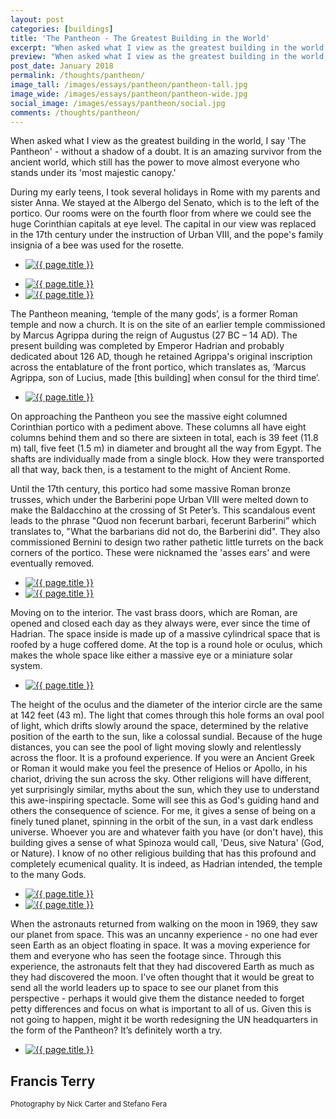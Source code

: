 ```yaml
---
layout: post
categories: [buildings]
title: 'The Pantheon - The Greatest Building in the World'
excerpt: "When asked what I view as the greatest building in the world, I say 'The Pantheon' - without a shadow of a doubt. It is an amazing survivor from the ancient world."
preview: "When asked what I view as the greatest building in the world, I say 'The Pantheon' - without a shadow of a doubt. It is an amazing survivor from the ancient world, which still has the power to move almost everyone who stands under its 'most majestic canopy.'"
post_date: January 2018
permalink: /thoughts/pantheon/
image_tall: /images/essays/pantheon/pantheon-tall.jpg
image_wide: /images/essays/pantheon/pantheon-wide.jpg
social_image: /images/essays/pantheon/social.jpg
comments: /thoughts/pantheon/
---
```


<p>
	When asked what I view as the greatest building in the world, I say 'The Pantheon' - without a shadow of a doubt. It is an amazing survivor from the ancient world, which still has the power to move almost everyone who stands under its 'most majestic canopy.'
</p><p>
	During my early teens, I took several holidays in Rome with my parents and sister Anna. We stayed at the Albergo del Senato, which is to the left of the portico. Our rooms were on the fourth floor from where we could see the huge Corinthian capitals at eye level. The capital in our view was replaced in the 17th century under the instruction of Urban VIII, and the pope's family insignia of a bee was used for the rosette.
</p>

<ul class="list">
	<li class="full">
		<a class="fancybox" rel="group" href="/images/essays/pantheon/pantheon-02.jpg">
			<img src="/images/essays/pantheon/pantheon-02.jpg" alt="{{ page.title }}" />
		</a>
	</li>
</ul>
<ul class="list">
	<li class="half">
		<a class="fancybox" rel="group" href="/images/essays/pantheon/pantheon-03.jpg">
			<img src="/images/essays/pantheon/thumbs/pantheon-03.jpg" alt="{{ page.title }}" />
		</a>
	</li>
	<li class="half">
		<a class="fancybox" rel="group" href="/images/essays/pantheon/pantheon-09.jpg">
			<img src="/images/essays/pantheon/thumbs/pantheon-09.jpg" alt="{{ page.title }}" />
		</a>
	</li>
</ul>

<p>
	The Pantheon meaning, ‘temple of the many gods’, is a former Roman temple and now a church. It is on the site of an earlier temple commissioned by Marcus Agrippa during the reign of Augustus (27 BC – 14 AD). The present building was completed by Emperor Hadrian and probably dedicated about 126 AD, though he retained Agrippa's original inscription across the entablature of the front portico, which translates as, ‘Marcus Agrippa, son of Lucius, made [this building] when consul for the third time’.
</p>

<ul class="list">
	<li class="full">
		<a class="fancybox" rel="group" href="/images/essays/pantheon/pantheon-04.jpg">
			<img src="/images/essays/pantheon/pantheon-04.jpg" alt="{{ page.title }}" />
		</a>
	</li>
</ul>

<p>
	On approaching the Pantheon you see the massive eight columned Corinthian portico with a pediment above. These columns all have eight columns behind them and so there are sixteen in total, each is 39 feet (11.8 m) tall, five feet (1.5 m) in diameter and brought all the way from Egypt.  The shafts are individually made from a single block. How they were transported all that way, back then, is a testament to the might of Ancient Rome.
</p><p>
	Until the 17th century, this portico had some massive Roman bronze trusses, which under the Barberini pope Urban VIII were melted down to make the Baldacchino at the crossing of St Peter’s. This scandalous event leads to the phrase "Quod non fecerunt barbari, fecerunt Barberini” which translates to, "What the barbarians did not do, the Barberini did". They also commissioned Bernini to design two rather pathetic little turrets on the back corners of the portico.  These were nicknamed the 'asses ears' and were eventually removed.
</p>

<ul class="list">
	<li class="half">
		<a class="fancybox" rel="group" href="/images/essays/pantheon/pantheon-05.jpg">
			<img src="/images/essays/pantheon/pantheon-05.jpg" alt="{{ page.title }}" />
		</a>
	</li>
	<li class="half">
		<a class="fancybox" rel="group" href="/images/essays/pantheon/pantheon-06.jpg">
			<img src="/images/essays/pantheon/thumbs/pantheon-06.jpg" alt="{{ page.title }}" />
		</a>
	</li>
</ul>

<p>
	Moving on to the interior. The vast brass doors, which are Roman, are opened and closed each day as they always were, ever since the time of Hadrian. The space inside is made up of a massive cylindrical space that is roofed by a huge coffered dome. At the top is a round hole or oculus, which makes the whole space like either a massive eye or a miniature solar system. 
</p>

<ul class="list">
	<li class="full">
		<a class="fancybox" rel="group" href="/images/essays/pantheon/pantheon-01.jpg">
			<img src="/images/essays/pantheon/pantheon-01.jpg" alt="{{ page.title }}" />
		</a>
	</li>
</ul>

<p>
	The height of the oculus and the diameter of the interior circle are the same at 142 feet (43 m). The light that comes through this hole forms an oval pool of light, which drifts slowly around the space, determined by the relative position of the earth to the sun, like a colossal sundial. Because of the huge distances, you can see the pool of light moving slowly and relentlessly across the floor. It is a profound experience. If you were an Ancient Greek or Roman it would make you feel the presence of Helios or Apollo, in his chariot, driving the sun across the sky.  Other religions will have different, yet surprisingly similar, myths about the sun, which they use to understand this awe-inspiring spectacle. Some will see this as God's guiding hand and others the consequence of science. For me, it gives a sense of being on a finely tuned planet, spinning in the orbit of the sun, in a vast dark endless universe. Whoever you are and whatever faith you have (or don't have), this building gives a sense of what Spinoza would call,  'Deus, sive Natura' (God, or Nature). I know of no other religious building that has this profound and completely ecumenical quality. It is indeed, as Hadrian intended, the temple to the many Gods. 
</p>

<ul class="list">
	<li class="half">
		<a class="fancybox" rel="group" href="/images/essays/pantheon/apollo.jpg">
			<img src="/images/essays/pantheon/thumbs/apollo.jpg" alt="{{ page.title }}" />
		</a>
	</li>
	<li class="half">
		<a class="fancybox" rel="group" href="/images/essays/pantheon/pantheon-07.jpg">
			<img src="/images/essays/pantheon/thumbs/pantheon-07.jpg" alt="{{ page.title }}" />
		</a>
	</li>
</ul>

<p>
	When the astronauts returned from walking on the moon in 1969, they saw our planet from space.  This was an uncanny experience - no one had ever seen Earth as an object floating in space. It was a moving experience for them and everyone who has seen the footage since. Through this experience, the astronauts felt that they had discovered Earth as much as they had discovered the moon. I've often thought that it would be great to send all the world leaders up to space to see our planet from this perspective - perhaps it would give them the distance needed to forget petty differences and focus on what is important to all of us. Given this is not going to happen, might it be worth redesigning the UN headquarters in the form of the Pantheon? It’s definitely worth a try.
</p>

<ul class="list">
	<li class="full">
		<a class="fancybox" rel="group" href="/images/essays/pantheon/earth-from-space.jpg">
			<img src="/images/essays/pantheon/earth-from-space.jpg" alt="{{ page.title }}" />
		</a>
	</li>
</ul>

<h2>
	Francis Terry
</h2>

<p><small>Photography by Nick Carter and Stefano Fera</small></p>